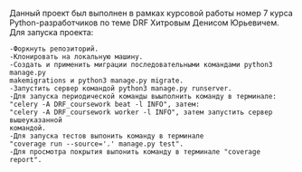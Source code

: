 Данный проект был выполнен в рамках курсовой работы номер 7 курса
Python-разработчиков по теме DRF Хитровым Денисом Юрьевичем.
Для запуска проекта:

    -Форкнуть репозиторий.
    -Клонировать на локальную машину.
    -Создать и применить миграции последовательными командами python3 manage.py 
    makemigrations и python3 manage.py migrate.
    -Запустить сервер командой python3 manage.py runserver.
    -Для запуска периодической команды выыполнить команду в терминале: 
    "celery -A DRF_coursework beat -l INFO", затем: 
    "celery -A DRF_coursework worker -l INFO", затем запустить сервер вышеуказанной
    командой.
    -Для запуска тестов выпонить команду в терминале 
    "coverage run --source='.' manage.py test".
    -Для просмотра покрытия выпонить команду в терминале "coverage report".





